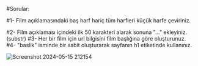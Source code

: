 #Sorular:

#1-
Film açıklamasındaki baş harf hariç tüm harfleri küçük harfe çeviriniz.

#2- 
Film açıklaması içindeki ilk 50 karakteri alarak sonuna "..." ekleyiniz. (substr) 
#3-
Her bir film için url bilgisini film başlığına göre oluşturunuz.    
#4- 
"baslik" isminde bir sabit oluşturarak sayfanın h1 etiketinde kullanınız.

![Screenshot 2024-05-15 212154](https://github.com/halecosar/PeopleBox_PHP/assets/142445977/91cfbdbd-ec52-469e-89c7-06e74bc06912)

